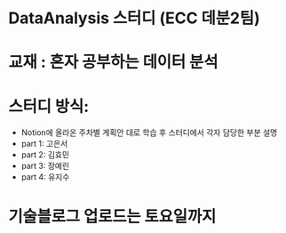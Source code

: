 # DataAnalysis 스터디 (ECC 데분2팀)


# 교재 : 혼자 공부하는 데이터 분석


# 스터디 방식: 
- Notion에 올라온 주차별 계획안 대로 학습 후 스터디에서 각자 담당한 부분 설명
- part 1: 고은서
- part 2: 김효민
- part 3: 장예린
- part 4: 유지수

# 기술블로그 업로드는 토요일까지
